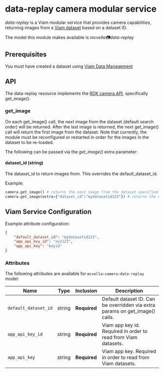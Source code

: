 # data-replay camera modular service

*data-replay* is a Viam modular service that provides camera capabilities, returning images from a [Viam dataset](https://docs.viam.com/tutorials/services/data-mlmodel-tutorial/#tag-images-and-create-a-dataset) based on a dataset ID.

The model this module makes available is *mcvella:camera:data-replay*

## Prerequisites

You must have created a dataset using [Viam Data Management](https://docs.viam.com/tutorials/services/data-mlmodel-tutorial/#the-data-management-service)

## API

The data-replay resource implements the [RDK camera API](https://github.com/rdk/camera-api), specifically get_image().

### get_image

On each get_image() call, the next image from the dataset (default search order) will be returned.
After the last image is returned, the next get_image() call will return the first image from the dataset.
Note that currently, the module must be reconfigured or restarted in order for the images in the dataset to be re-loaded.

The following can be passed via the *get_image()* extra parameter:

#### dataset_id (string)

The dataset_id to return images from.
This overrides the default_dataset_id.

Example:

```python
camera.get_image() # returns the next image from the dataset specified via config default_dataset_id
camera.get_image(extra={"dataset_id":"mydatasetid123"}) # returns the next image from the dataset id "mydatasetid123"
```

## Viam Service Configuration

Example attribute configuration:

```json
{
    "default_dataset_id": "mydatasetid123",
    "app_api_key_id": "xyz123",
    "app_api_key": "keyid"
}
```

### Attributes

The following attributes are available for `mcvella:camera:data-replay` model:

| Name | Type | Inclusion | Description |
| ---- | ---- | --------- | ----------- |
| `default_dataset_id` | string | **Required** |  Default dataset ID. Can be overridden via extra params on get_image() calls. |
| `app_api_key_id` | string | **Required** |  Viam app key id. Required in order to read from Viam datasets. |
| `app_api_key` | string | **Required** |  Viam app key. Required in order to read from Viam datasets. |
